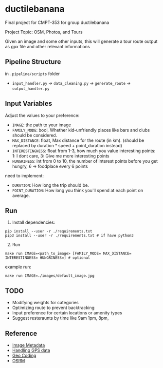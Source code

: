# ductilebanana
Final project for CMPT-353 for group ductilebanana

Project Topic: OSM, Photos, and Tours

Given an image and some other inputs, this will generate a tour route output as gpx file and other relevant informations

## Pipeline Structure
in `.pipeline/scripts` folder
- `input_handler.py` -> `data_cleaning.py` -> `generate_route` -> `output_handler.py`

## Input Variables
Adjust the values to your preference:
- `IMAGE`: the path to your image
- `FAMILY_MODE`: bool, Whether kid-unfriendly places like bars and clubs should be considered.
- `MAX_DISTANCE`: float, Max distance for the route (in km). (should be replaced by duration * speed + point_duration instead)
- `INTERESTINGNESS`: float from 1-3, how much you value interesting points: 1: I dont care, 3: Give me more interesting points
- `HUNGRINESS`: int from 0 to 10, the number of interest points before you get hungry, 6 -> foodplace every 6 points

need to implement:
- `DURATION`: How long the trip should be.
- `POINT_DURATION`: How long you think you'll spend at each point on average.

## Run
1. Install dependencies:
```
pip install --user -r ./requirements.txt
pip3 install --user -r ./requirements.txt # if have python3
```
2. Run
```
make run IMAGE=<path_to_image> [FAMILY_MODE= MAX_DISTANCE= INTERESTINGESS= HUNGRINESS=] # optional
```
example run:
```
make run IMAGE=./images/default_image.jpg
```

## TODO
- Modifying weights for categories
- Optimizing route to prevent backtracking
- Input preference for certain locations or amenity types
- Suggest resteraunts by time like 9am 1pm, 8pm,

## Reference
- [Image Metadata](https://www.geeksforgeeks.org/how-to-extract-image-metadata-in-python/)
- [Handling GPS data](https://stackoverflow.com/questions/19804768/interpreting-gps-info-of-exif-data-from-photo-in-python)
- [Geo Coding](https://nominatim.org/release-docs/develop/api/Search/)
- [OSRM](https://project-osrm.org/docs/v5.5.1/api/#general-options)
